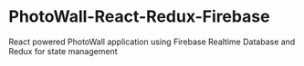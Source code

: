 # PhotoWall-React-Redux-Firebase
React powered PhotoWall application using Firebase Realtime Database and Redux for state management
